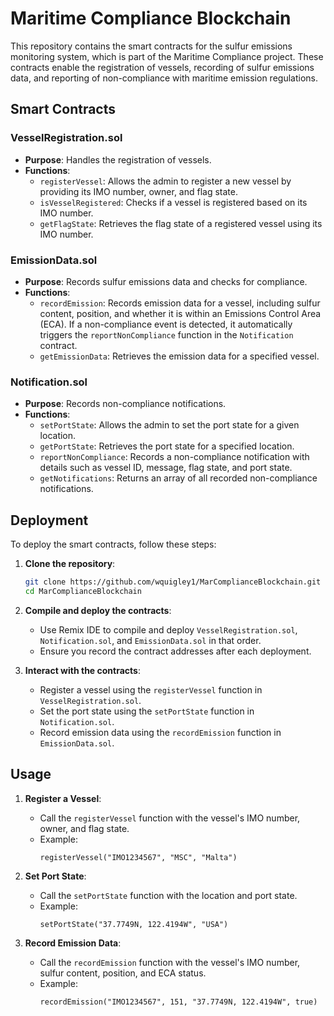 # Maritime Compliance Blockchain

This repository contains the smart contracts for the sulfur emissions monitoring system, which is part of the Maritime Compliance project. These contracts enable the registration of vessels, recording of sulfur emissions data, and reporting of non-compliance with maritime emission regulations.

## Smart Contracts

### VesselRegistration.sol
- **Purpose**: Handles the registration of vessels.
- **Functions**:
  - `registerVessel`: Allows the admin to register a new vessel by providing its IMO number, owner, and flag state.
  - `isVesselRegistered`: Checks if a vessel is registered based on its IMO number.
  - `getFlagState`: Retrieves the flag state of a registered vessel using its IMO number.

### EmissionData.sol
- **Purpose**: Records sulfur emissions data and checks for compliance.
- **Functions**:
  - `recordEmission`: Records emission data for a vessel, including sulfur content, position, and whether it is within an Emissions Control Area (ECA). If a non-compliance event is detected, it automatically triggers the `reportNonCompliance` function in the `Notification` contract.
  - `getEmissionData`: Retrieves the emission data for a specified vessel.

### Notification.sol
- **Purpose**: Records non-compliance notifications.
- **Functions**:
  - `setPortState`: Allows the admin to set the port state for a given location.
  - `getPortState`: Retrieves the port state for a specified location.
  - `reportNonCompliance`: Records a non-compliance notification with details such as vessel ID, message, flag state, and port state.
  - `getNotifications`: Returns an array of all recorded non-compliance notifications.

## Deployment

To deploy the smart contracts, follow these steps:

1. **Clone the repository**:
    ```sh
    git clone https://github.com/wquigley1/MarComplianceBlockchain.git
    cd MarComplianceBlockchain
    ```

2. **Compile and deploy the contracts**:
    - Use Remix IDE to compile and deploy `VesselRegistration.sol`, `Notification.sol`, and `EmissionData.sol` in that order.
    - Ensure you record the contract addresses after each deployment.

3. **Interact with the contracts**:
    - Register a vessel using the `registerVessel` function in `VesselRegistration.sol`.
    - Set the port state using the `setPortState` function in `Notification.sol`.
    - Record emission data using the `recordEmission` function in `EmissionData.sol`.

## Usage

1. **Register a Vessel**:
    - Call the `registerVessel` function with the vessel's IMO number, owner, and flag state.
    - Example:
      ```solidity
      registerVessel("IMO1234567", "MSC", "Malta")
      ```

2. **Set Port State**:
    - Call the `setPortState` function with the location and port state.
    - Example:
      ```solidity
      setPortState("37.7749N, 122.4194W", "USA")
      ```

3. **Record Emission Data**:
    - Call the `recordEmission` function with the vessel's IMO number, sulfur content, position, and ECA status.
    - Example:
      ```solidity
      recordEmission("IMO1234567", 151, "37.7749N, 122.4194W", true)
      ```


